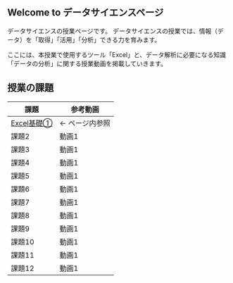 ## Welcome to データサイエンスページ

データサイエンスの授業ページです。
データサイエンスの授業では、情報（データ）を「取得」「活用」「分析」できる力を育みます。

ここには、本授業で使用するツール「Excel」と、データ解析に必要になる知識「データの分析」に関する授業動画を掲載していきます。


## 授業の課題

|  課題  |  参考動画  |
| ---- | ---- |
|  [Excel基礎①](learning/excel1.md)  |  ← ページ内参照   |
|  課題2  |  動画1   |
|  課題3  |  動画1   |
|  課題4  |  動画1   |
|  課題5  |  動画1   |
|  課題6  |  動画1   |
|  課題7  |  動画1   |
|  課題8  |  動画1   |
|  課題9  |  動画1   |
|  課題10 |  動画1   |
|  課題11 |  動画1   |
|  課題12  |  動画1   |
